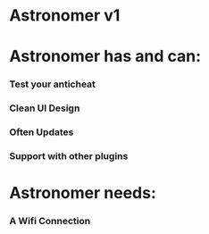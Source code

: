 # Astronomer v1
# Astronomer has and can:
### Test your anticheat
### Clean UI Design
### Often Updates
### Support with other plugins

# Astronomer needs:
### A Wifi Connection

